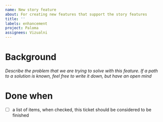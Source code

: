 ```yaml
---
name: New story feature
about: For creating new features that support the story features
title: ''
labels: enhancement
project: Paloma
assignees: Vizualni
---
```


# Background

_Describe the problem that we are trying to solve with this feature._
_If a path to a solution is known, feel free to write it down, but have an open mind_

# Done when

- [ ] a list of items, when checked, this ticket should be considered to be finished
